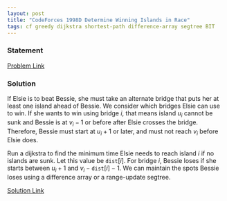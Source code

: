 ```yaml
---
layout: post
title: "CodeForces 1998D Determine Winning Islands in Race"
tags: cf greedy dijkstra shortest-path difference-array segtree BIT
---
```


### Statement 

[Problem Link](https://codeforces.com/contest/1998/problem/D)

### Solution

If Elsie is to beat Bessie, she must take an alternate bridge that puts her at least one island ahead of Bessie. We consider which bridges Elsie can use to win. If she wants to win using bridge $i$, that means island $u_i$ cannot be sunk and Bessie is at $v_i-1$ or before after Elsie crosses the bridge. Therefore, Bessie must start at $u_i+1$ or later, and must not reach $v_i$ before Elsie does.

Run a dijkstra to find the minimum time Elsie needs to reach island $i$ if no islands are sunk. Let this value be $\texttt{dist}[i]$. For bridge $i$, Bessie loses if she starts between $u_i+1$ and $v_i-\texttt{dist}[i]-1$. We can maintain the spots Bessie loses using a difference array or a range-update segtree.

[Solution Link](https://codeforces.com/contest/1998/submission/277811033)